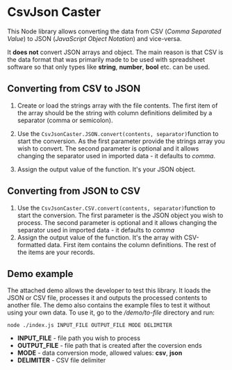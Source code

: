 # CsvJson Caster
This Node library allows converting the data from CSV (*Comma Separated Value*) to JSON (*JavaScript Object Notation*) and vice-versa.

It **does not** convert JSON arrays and object. The main reason is that CSV is the data format that was primarily made to be used with spreadsheet software so that only types like **string**, **number**, **bool** etc. can be used. 

## Converting from CSV to JSON
1. Create or load the strings array with the file contents.
The first item of the array should be the string with column definitions delimited by a separator (comma or semicolon).

2. Use the `CsvJsonCaster.JSON.convert(contents, separator)`function to start the conversion. As the first parameter provide the strings array you wish to convert. The second parameter is optional and it allows changing the separator used in imported data - it defaults to *comma*.
3. Assign the output value of the function. It's your JSON object.

## Converting from JSON to CSV

1. Use the `CsvJsonCaster.CSV.convert(contents, separator)`function to start the conversion. The first parameter is the JSON object you wish to process. The second parameter is optional and it allows changing the separator used in imported data - it defaults to *comma*
2. Assign the output value of the function. It's the array with CSV-formatted data. First item contains the column definitions. The rest of the items are your records.

## Demo example
The attached demo allows the developer to test this library. It loads the JSON or CSV file, processes it and outputs the processed contents to another file. The demo also contains the example files to test it without using your own data.
To use it, go to the */demo/to-file* directory and run:

    node ./index.js INPUT_FILE OUTPUT_FILE MODE DELIMITER
 - **INPUT_FILE** - file path you wish to process
 - **OUTPUT_FILE** - file path that is created after the coversion ends
 - **MODE** - data conversion mode, allowed values: **csv**, **json**
 - **DELIMITER** - CSV file delimiter
  
   
